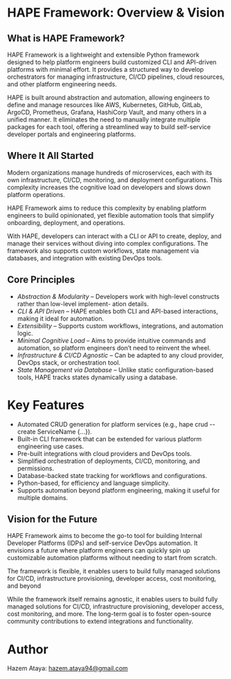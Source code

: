# HAPE Framework: Overview & Vision

## What is HAPE Framework?
HAPE Framework is a lightweight and extensible Python framework designed to help platform engineers build customized CLI and API-driven platforms with minimal effort. It provides a structured way to develop orchestrators for managing infrastructure, CI/CD pipelines, cloud resources, and other platform engineering needs. 

HAPE is built around abstraction and automation, allowing engineers to define and manage resources like AWS, Kubernetes, GitHub, GitLab, ArgoCD, Prometheus, Grafana, HashiCorp Vault, and many others in a unified manner. It eliminates the need to manually integrate multiple packages for each tool, offering a streamlined way to build self-service developer portals and engineering platforms. 

## Where It All Started
Modern organizations manage hundreds of microservices, each with its own infrastructure, CI/CD, monitoring, and deployment configurations. This complexity increases the cognitive load on developers and slows down platform operations. 

HAPE Framework aims to reduce this complexity by enabling platform engineers to build opinionated, yet flexible automation tools that simplify onboarding, deployment, and operations. 

With HAPE, developers can interact with a CLI or API to create, deploy, and manage their services without diving into complex configurations. The framework also supports custom workflows, state management via databases, and integration with existing DevOps tools. 

## Core Principles
- *Abstraction & Modularity* – Developers work with high-level constructs rather than low-level implement- ation details. 
- *CLI & API Driven* – HAPE enables both CLI and API-based interactions, making it ideal for automation. 
- *Extensibility* – Supports custom workflows, integrations, and automation logic.
- *Minimal Cognitive Load* – Aims to provide intuitive commands and automation, so platform engineers don’t need to reinvent the wheel.
- *Infrastructure & CI/CD Agnostic* – Can be adapted to any cloud provider, DevOps stack, or orchestration tool.
- *State Management via Database* – Unlike static configuration-based tools, HAPE tracks states dynamically using a database.

# Key Features
- Automated CRUD generation for platform services (e.g., hape crud --create ServiceName {...}).
- Built-in CLI framework that can be extended for various platform engineering use cases.
- Pre-built integrations with cloud providers and DevOps tools.
- Simplified orchestration of deployments, CI/CD, monitoring, and permissions.
- Database-backed state tracking for workflows and configurations.
- Python-based, for efficiency and language simplicity.
- Supports automation beyond platform engineering, making it useful for multiple domains.

## Vision for the Future
HAPE Framework aims to become the go-to tool for building Internal Developer Platforms (IDPs) and self-service DevOps automation. It envisions a future where platform engineers can quickly spin up customizable automation platforms without needing to start from scratch. 

The framework is flexible, it enables users to build fully managed solutions for CI/CD, infrastructure provisioning, developer access, cost monitoring, and beyond

While the framework itself remains agnostic, it enables users to build fully managed solutions for CI/CD, infrastructure provisioning, developer access, cost monitoring, and more. The long-term goal is to foster open-source community contributions to extend integrations and functionality. 

# Author
Hazem Ataya: hazem.ataya94@gmail.com